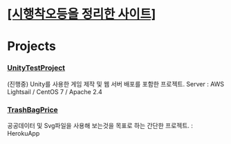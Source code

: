 # [[시행착오등을 정리한 사이트]](https://velog.io/@fgprjs)

# Projects

### [UnityTestProject](http://mypofol.shop)

(진행중) Unity를 사용한 게임 제작 및 웹 서버 배포를 포함한 프로젝트.
Server : AWS Lightsail / CentOS 7 / Apache 2.4


### [TrashBagPrice](http://trashbagprice.herokuapp.com)

공공데이터 및 Svg파일을 사용해 보는것을 목표로 하는 간단한 프로젝트.
: HerokuApp

